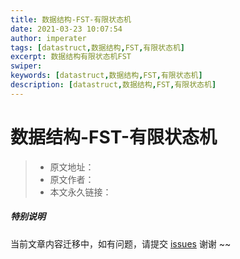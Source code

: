 ```yaml
---
title: 数据结构-FST-有限状态机
date: 2021-03-23 10:07:54
author: imperater
tags: [datastruct,数据结构,FST,有限状态机]
excerpt: 数据结构有限状态机FST
swiper:
keywords: [datastruct,数据结构,FST,有限状态机]
description: [datastruct,数据结构,FST,有限状态机]
---
```


# 数据结构-FST-有限状态机

> * 原文地址：[]()
> * 原文作者：[]()
> * 本文永久链接：[]()

##### **特别说明**

当前文章内容迁移中，如有问题，请提交 [issues](https://github.com/Starrier/starrier.github.io/issues) 谢谢 ~~
